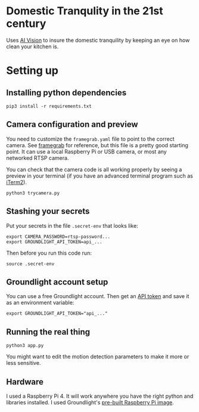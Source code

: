 # Domestic Tranqulity in the 21st century

Uses [AI Vision](https://pypi.org/project/groundlight/) to insure the domestic tranquility
by keeping an eye on how clean your kitchen is.

# Setting up

## Installing python dependencies

```
pip3 install -r requirements.txt
```


## Camera configuration and preview

You need to customize the `framegrab.yaml` file to point to the correct camera.
See [framegrab](https://github.com/groundlight/framegrab) for reference, but this
file is a pretty good starting point.  It can use a local Raspberry Pi or USB camera,
or most any networked RTSP camera.  

You can check that the camera code is all working properly by seeing a preview in
your terminal (if you have an advanced terminal program such as
[iTerm2](https://iterm2.com/)).

```
python3 trycamera.py
```

## Stashing your secrets

Put your secrets in the file `.secret-env` that looks like:

```
export CAMERA_PASSWORD=rtsp-password...
export GROUNDLIGHT_API_TOKEN=api_...
```

Then before you run this code run:

```
source .secret-env
```


## Groundlight account setup

You can use a free Groundlight account.  Then get an
[API token](https://code.groundlight.ai/python-sdk/docs/getting-started/api-tokens) and save it as an environment variable:

```
export GROUNDLIGHT_API_TOKEN="api_..."
```


## Running the real thing

```
python3 app.py
```

You might want to edit the motion detection parameters to make it more or less sensitive.


## Hardware

I used a Raspberry Pi 4.  It will work anywhere you have the right python
and libraries installed.  I used Groundlight's [pre-built Raspberry Pi image](https://github.com/groundlight/groundlight-pi-gen).
